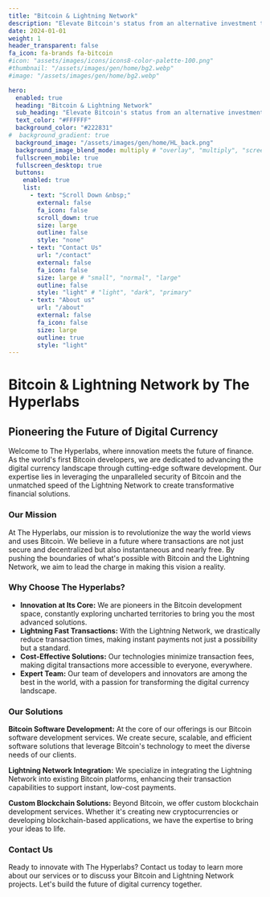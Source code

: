 ```yaml
---
title: "Bitcoin & Lightning Network"
description: "Elevate Bitcoin's status from an alternative investment to the core of global financial transactions."
date: 2024-01-01
weight: 1
header_transparent: false
fa_icon: fa-brands fa-bitcoin
#icon: "assets/images/icons/icons8-color-palette-100.png"
#thumbnail: "/assets/images/gen/home/bg2.webp"
#image: "/assets/images/gen/home/bg2.webp"

hero:
  enabled: true
  heading: "Bitcoin & Lightning Network"
  sub_heading: "Elevate Bitcoin's status from an alternative investment to the core of global financial transactions."
  text_color: "#FFFFFF"
  background_color: "#222831"
#  background_gradient: true
  background_image: "/assets/images/gen/home/HL_back.png"
  background_image_blend_mode: multiply # "overlay", "multiply", "screen"
  fullscreen_mobile: true
  fullscreen_desktop: true
  buttons:
    enabled: true
    list:
      - text: "Scroll Down &nbsp;"
        external: false
        fa_icon: false
        scroll_down: true
        size: large
        outline: false
        style: "none"
      - text: "Contact Us"
        url: "/contact"
        external: false
        fa_icon: false
        size: large # "small", "normal", "large"
        outline: false
        style: "light" # "light", "dark", "primary"
      - text: "About us"
        url: "/about"
        external: false
        fa_icon: false
        size: large
        outline: true
        style: "light"
---
```

# Bitcoin & Lightning Network by The Hyperlabs

## Pioneering the Future of Digital Currency

Welcome to The Hyperlabs, where innovation meets the future of finance. As the world's first Bitcoin developers, we are dedicated to advancing the digital currency landscape through cutting-edge software development. Our expertise lies in leveraging the unparalleled security of Bitcoin and the unmatched speed of the Lightning Network to create transformative financial solutions.

### Our Mission

At The Hyperlabs, our mission is to revolutionize the way the world views and uses Bitcoin. We believe in a future where transactions are not just secure and decentralized but also instantaneous and nearly free. By pushing the boundaries of what's possible with Bitcoin and the Lightning Network, we aim to lead the charge in making this vision a reality.

### Why Choose The Hyperlabs?

- **Innovation at Its Core:** We are pioneers in the Bitcoin development space, constantly exploring uncharted territories to bring you the most advanced solutions.
- **Lightning Fast Transactions:** With the Lightning Network, we drastically reduce transaction times, making instant payments not just a possibility but a standard.
- **Cost-Effective Solutions:** Our technologies minimize transaction fees, making digital transactions more accessible to everyone, everywhere.
- **Expert Team:** Our team of developers and innovators are among the best in the world, with a passion for transforming the digital currency landscape.

### Our Solutions

**Bitcoin Software Development:** At the core of our offerings is our Bitcoin software development services. We create secure, scalable, and efficient software solutions that leverage Bitcoin's technology to meet the diverse needs of our clients.

**Lightning Network Integration:** We specialize in integrating the Lightning Network into existing Bitcoin platforms, enhancing their transaction capabilities to support instant, low-cost payments.

**Custom Blockchain Solutions:** Beyond Bitcoin, we offer custom blockchain development services. Whether it's creating new cryptocurrencies or developing blockchain-based applications, we have the expertise to bring your ideas to life.

### Contact Us

Ready to innovate with The Hyperlabs? Contact us today to learn more about our services or to discuss your Bitcoin and Lightning Network projects. Let's build the future of digital currency together.
